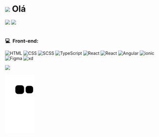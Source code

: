 <h1><img src="https://media.giphy.com/media/hvRJCLFzcasrR4ia7z/giphy.gif" width="28"> Olá</h1>

<div>
  <img height="170" src="https://github-readme-stats.vercel.app/api?username=scallopc&show_icons=true&theme=swift"/>
  <img height="170" src="https://github-readme-stats.vercel.app/api/top-langs/?username=scallopc&layout=compact&langs_count=7&theme=swift"/>
</div>

<br>
  
 <h3>💻 &nbsp;Front-end:</h3>

![HTML](https://img.shields.io/badge/-HTML-333333?style=flat&logo=HTML5)
![CSS](https://img.shields.io/badge/-CSS-333333?style=flat&logo=CSS3&logoColor=1572B6)
![SCSS](https://img.shields.io/badge/-SASS-333333?style=flat&logo=sass)
![TypeScript](https://img.shields.io/badge/-TypeScript-333333?style=flat&logo=typescript&logoColor=2D79C7)
![React](https://img.shields.io/badge/-React-333333?style=flat&logo=react)
![React](https://img.shields.io/badge/-React%20Native-333333?style=flat&logo=react)
![Angular](https://img.shields.io/badge/-Angular-333333?style=flat&logo=angular)
![ionic](https://img.shields.io/badge/-Ionic-333333?style=flat&logo=ionic)
![Figma](https://img.shields.io/badge/-Figma-333333?style=flat&logo=figma)
![xd](https://img.shields.io/badge/-AdobeXD-333333?style=flat&logo=adobexd)




  <a href="https://www.linkedin.com/in/jaquelinepcosta" target="_blank"><img src="https://img.shields.io/badge/-LinkedIn-%230077B5?style=for-the-badge&logo=linkedin&logoColor=white" target="_blank"></a> 
  
  <div> 
  
   ![Snake animation](https://github.com/scallopc/scallopc/blob/output/github-contribution-grid-snake.svg) 
  
  </div>
